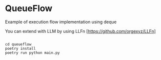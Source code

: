 # QueueFlow
Example of execution flow implementation using deque

You can extend with LLM by using LLFn [https://github.com/orgexyz/LLFn]


```

cd queueflow
poetry install
poetry run python main.py

```